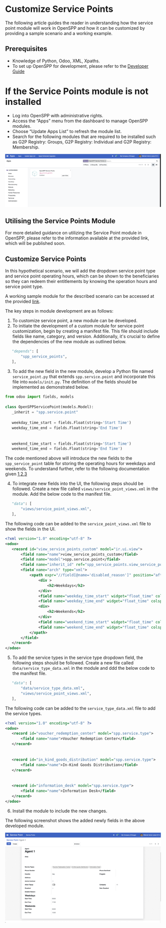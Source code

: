 # Customize Service Points

The following article guides the reader in understanding how the service point module will work in OpenSPP and how it can be customized by providing a sample scenario and a working example.

## Prerequisites

- Knowledge of Python, Odoo, XML, Xpaths.
- To set up OpenSPP for development, please refer to the [Developer Guide](https://docs.openspp.org/howto/developer_guides/development_setup.html)

# If the Service Points module is not installed

- Log into OpenSPP with administrative rights.
- Access the “Apps” menu from the dashboard to manage OpenSPP modules.
- Choose “Update Apps List” to refresh the module list.
- Search for the following modules that are required to be installed such as G2P Registry: Groups, G2P Registry: Individual and G2P Registry: Membership.

![](custom_service_points/1.png)

## Utilising the Service Points Module

For more detailed guidance on utilizing the Service Point module in OpenSPP, please refer to the information available at the provided link, which will be published soon.

## Customize Service Points

In this hypothetical scenario, we will add the dropdown service point type and service point operating hours, which can be shown to the beneficiaries so they can redeem their entitlements by knowing the operation hours and service point type.

A working sample module for the described scenario can be accessed at the provided [link](https://github.com/OpenSPP/documentation_code/tree/main/howto/developer_guides/customizations/spp_service_point_custom).

The key steps in module development are as follows:

1. To customize service point, a new module can be developed.
2. To initiate the development of a custom module for service point customization, begin by creating a manifest file. This file should include fields like name, category, and version. Additionally, it's crucial to define the dependencies of the new module as outlined below.

```python
   "depends": [
       "spp_service_points",
   ],

```

3. To add the new field in the new module, develop a Python file named `service_point.py` that extends `spp.service.point` and incorporate this file into `models/init.py`. The definition of the fields should be implemented as demonstrated below.

```python
from odoo import fields, models

class OpenSPPServicePoint(models.Model):
   _inherit = "spp.service.point"

   weekday_time_start = fields.Float(string='Start Time')
   weekday_time_end = fields.Float(string='End Time')


   weekend_time_start = fields.Float(string='Start Time')
   weekend_time_end = fields.Float(string='End Time')

```

The code mentioned above will introduce the new fields to the `spp_service_point` table for storing the operating hours for weekdays and weekends. To understand further, refer to the following documentation given [1](https://www.odoo.com/documentation/15.0/developer/tutorials/getting_started/04_basicmodel.html),[2](https://www.odoo.com/documentation/15.0/developer/tutorials/getting_started/14_other_module.html),[3](https://www.odoo.com/documentation/15.0/developer/tutorials/getting_started/13_inheritance.html)

4. To integrate new fields into the UI, the following steps should be followed. Create a new file called `views/service_point_views.xml` in the module. Add the below code to the manifest file.

```python
   "data": [
       "views/service_point_views.xml",
   ],
```

The following code can be added to the `service_point_views.xml` file to show the fields in the UI.

```xml
<?xml version="1.0" encoding="utf-8" ?>
<odoo>
   <record id="view_service_points_custom" model="ir.ui.view">
       <field name="name">view_service_points_custom</field>
       <field name="model">spp.service.point</field>
       <field name="inherit_id" ref="spp_service_points.view_service_points_form" />
       <field name="arch" type="xml">
           <xpath expr="//field[@name='disabled_reason']" position="after">
               <div >
                   <h2>Weekdays</h2>
               </div>
               <field name="weekday_time_start" widget="float_time" colspan="4" />
               <field name="weekday_time_end" widget="float_time" colspan="4" />
               <div>
                   <h2>Weekends</h2>
               </div>
               <field name="weekend_time_start" widget="float_time" colspan="4" />
               <field name="weekend_time_end" widget="float_time" colspan="4" />
           </xpath>
       </field>
   </record>
</odoo>
```

5. To add the service types in the service type dropdown field, the following steps should be followed. Create a new file called `data/service_type_data.xml` in the module and ddd the below code to the manifest file.

```python
   "data": [
       "data/service_type_data.xml",
       "views/service_point_views.xml",
   ],
```

The following code can be added to the `service_type_data.xml` file to add the service types.

```xml
<?xml version="1.0" encoding="utf-8" ?>
<odoo>
   <record id="voucher_redemption_center" model="spp.service.type">
       <field name="name">Voucher Redemption Center</field>
   </record>


   <record id="in_kind_goods_distribution" model="spp.service.type">
       <field name="name">In-Kind Goods Distribution</field>
   </record>


   <record id="information_desk" model="spp.service.type">
       <field name="name">Information Desk</field>
   </record>
</odoo>
```

6. Install the module to include the new changes.

The following screenshot shows the added newly fields in the above developed module.

![](custom_service_points/2.png)
